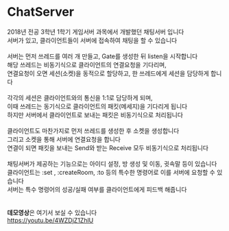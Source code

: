 # ChatServer

2018년 전공 3학년 1학기 게임서버 과목에서 개발했던 채팅서버 입니다  
서버가 있고, 클라이언트들이 서버에 접속하여 채팅을 할 수 있습니다
<br /><br />
서버는 먼저 쓰레드를 여러 개 만들고, Gate를 생성한 뒤 listen을 시작합니다  
해당 쓰레드는 비동기식으로 클라이언트의 연결요청을 기다리며,  
연결요청이 오면 세션(소켓)을 동적으로 할당하고, 한 쓰레드에게 세션을 담당하게 합니다
<br /><br />
각각의 세션은 클라이언트와의 통신을 1:1로 담당하게 되며,  
이때 쓰레드는 동기식으로 클라이언트의 패킷(메세지)을 기다리게 됩니다  
하지만 서버에서 클라이언트로 보내는 패킷은 비동기식으로 처리됩니다 
<br /><br />
클라이언트도 마찬가지로 먼저 쓰레드를 생성한 후 소켓을 생성합니다  
그리고 소켓을 통해 서버에 연결요청을 합니다  
연결이 되면 패킷을 보내는 Send와 받는 Receive 모두 비동기식으로 처리됩니다
<br /><br />
채팅서버가 제공하는 기능으로는 아이디 설정, 방 생성 및 이동, 귓속말 등이 있습니다  
클라이언트는 :set , :createRoom, :to 등의 특수한 명령어로 이를 서버에 요청할 수 있습니다  
서버는 특수 명령어의 성공/실패 여부를 클라이언트에게 피드백 해줍니다
<br /><br /><br />
**데모영상**은 여기서 보실 수 있습니다  
https://youtu.be/4WZDjZ1ZhlU
